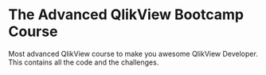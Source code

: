 # The Advanced QlikView Bootcamp Course
Most advanced QlikView course to make you awesome QlikView Developer. This contains all the code and the challenges.
